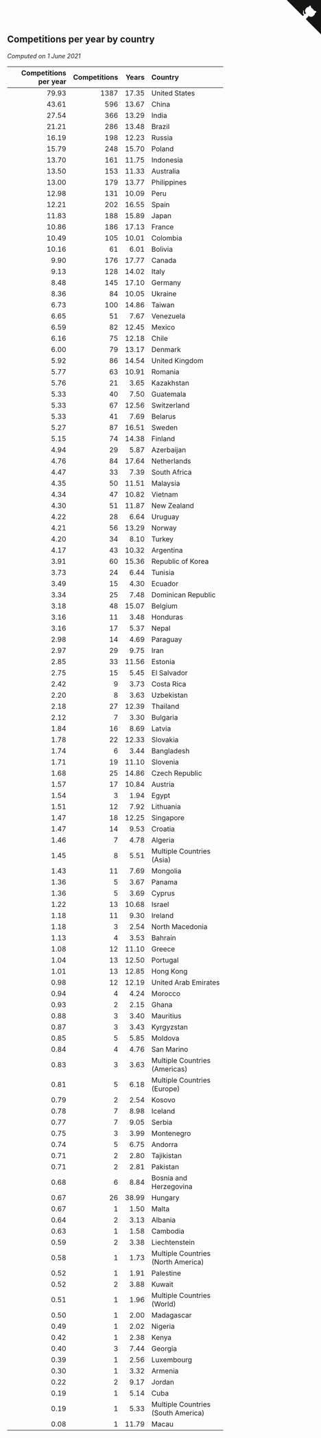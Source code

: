 ## Competitions per year by country

*Computed on  1 June 2021*

| Competitions per year | Competitions | Years | Country |
| ---: | ---: | ---: | :--- |
| 79.93 | 1387 | 17.35 | United States |
| 43.61 | 596 | 13.67 | China |
| 27.54 | 366 | 13.29 | India |
| 21.21 | 286 | 13.48 | Brazil |
| 16.19 | 198 | 12.23 | Russia |
| 15.79 | 248 | 15.70 | Poland |
| 13.70 | 161 | 11.75 | Indonesia |
| 13.50 | 153 | 11.33 | Australia |
| 13.00 | 179 | 13.77 | Philippines |
| 12.98 | 131 | 10.09 | Peru |
| 12.21 | 202 | 16.55 | Spain |
| 11.83 | 188 | 15.89 | Japan |
| 10.86 | 186 | 17.13 | France |
| 10.49 | 105 | 10.01 | Colombia |
| 10.16 | 61 | 6.01 | Bolivia |
| 9.90 | 176 | 17.77 | Canada |
| 9.13 | 128 | 14.02 | Italy |
| 8.48 | 145 | 17.10 | Germany |
| 8.36 | 84 | 10.05 | Ukraine |
| 6.73 | 100 | 14.86 | Taiwan |
| 6.65 | 51 | 7.67 | Venezuela |
| 6.59 | 82 | 12.45 | Mexico |
| 6.16 | 75 | 12.18 | Chile |
| 6.00 | 79 | 13.17 | Denmark |
| 5.92 | 86 | 14.54 | United Kingdom |
| 5.77 | 63 | 10.91 | Romania |
| 5.76 | 21 | 3.65 | Kazakhstan |
| 5.33 | 40 | 7.50 | Guatemala |
| 5.33 | 67 | 12.56 | Switzerland |
| 5.33 | 41 | 7.69 | Belarus |
| 5.27 | 87 | 16.51 | Sweden |
| 5.15 | 74 | 14.38 | Finland |
| 4.94 | 29 | 5.87 | Azerbaijan |
| 4.76 | 84 | 17.64 | Netherlands |
| 4.47 | 33 | 7.39 | South Africa |
| 4.35 | 50 | 11.51 | Malaysia |
| 4.34 | 47 | 10.82 | Vietnam |
| 4.30 | 51 | 11.87 | New Zealand |
| 4.22 | 28 | 6.64 | Uruguay |
| 4.21 | 56 | 13.29 | Norway |
| 4.20 | 34 | 8.10 | Turkey |
| 4.17 | 43 | 10.32 | Argentina |
| 3.91 | 60 | 15.36 | Republic of Korea |
| 3.73 | 24 | 6.44 | Tunisia |
| 3.49 | 15 | 4.30 | Ecuador |
| 3.34 | 25 | 7.48 | Dominican Republic |
| 3.18 | 48 | 15.07 | Belgium |
| 3.16 | 11 | 3.48 | Honduras |
| 3.16 | 17 | 5.37 | Nepal |
| 2.98 | 14 | 4.69 | Paraguay |
| 2.97 | 29 | 9.75 | Iran |
| 2.85 | 33 | 11.56 | Estonia |
| 2.75 | 15 | 5.45 | El Salvador |
| 2.42 | 9 | 3.73 | Costa Rica |
| 2.20 | 8 | 3.63 | Uzbekistan |
| 2.18 | 27 | 12.39 | Thailand |
| 2.12 | 7 | 3.30 | Bulgaria |
| 1.84 | 16 | 8.69 | Latvia |
| 1.78 | 22 | 12.33 | Slovakia |
| 1.74 | 6 | 3.44 | Bangladesh |
| 1.71 | 19 | 11.10 | Slovenia |
| 1.68 | 25 | 14.86 | Czech Republic |
| 1.57 | 17 | 10.84 | Austria |
| 1.54 | 3 | 1.94 | Egypt |
| 1.51 | 12 | 7.92 | Lithuania |
| 1.47 | 18 | 12.25 | Singapore |
| 1.47 | 14 | 9.53 | Croatia |
| 1.46 | 7 | 4.78 | Algeria |
| 1.45 | 8 | 5.51 | Multiple Countries (Asia) |
| 1.43 | 11 | 7.69 | Mongolia |
| 1.36 | 5 | 3.67 | Panama |
| 1.36 | 5 | 3.69 | Cyprus |
| 1.22 | 13 | 10.68 | Israel |
| 1.18 | 11 | 9.30 | Ireland |
| 1.18 | 3 | 2.54 | North Macedonia |
| 1.13 | 4 | 3.53 | Bahrain |
| 1.08 | 12 | 11.10 | Greece |
| 1.04 | 13 | 12.50 | Portugal |
| 1.01 | 13 | 12.85 | Hong Kong |
| 0.98 | 12 | 12.19 | United Arab Emirates |
| 0.94 | 4 | 4.24 | Morocco |
| 0.93 | 2 | 2.15 | Ghana |
| 0.88 | 3 | 3.40 | Mauritius |
| 0.87 | 3 | 3.43 | Kyrgyzstan |
| 0.85 | 5 | 5.85 | Moldova |
| 0.84 | 4 | 4.76 | San Marino |
| 0.83 | 3 | 3.63 | Multiple Countries (Americas) |
| 0.81 | 5 | 6.18 | Multiple Countries (Europe) |
| 0.79 | 2 | 2.54 | Kosovo |
| 0.78 | 7 | 8.98 | Iceland |
| 0.77 | 7 | 9.05 | Serbia |
| 0.75 | 3 | 3.99 | Montenegro |
| 0.74 | 5 | 6.75 | Andorra |
| 0.71 | 2 | 2.80 | Tajikistan |
| 0.71 | 2 | 2.81 | Pakistan |
| 0.68 | 6 | 8.84 | Bosnia and Herzegovina |
| 0.67 | 26 | 38.99 | Hungary |
| 0.67 | 1 | 1.50 | Malta |
| 0.64 | 2 | 3.13 | Albania |
| 0.63 | 1 | 1.58 | Cambodia |
| 0.59 | 2 | 3.38 | Liechtenstein |
| 0.58 | 1 | 1.73 | Multiple Countries (North America) |
| 0.52 | 1 | 1.91 | Palestine |
| 0.52 | 2 | 3.88 | Kuwait |
| 0.51 | 1 | 1.96 | Multiple Countries (World) |
| 0.50 | 1 | 2.00 | Madagascar |
| 0.49 | 1 | 2.02 | Nigeria |
| 0.42 | 1 | 2.38 | Kenya |
| 0.40 | 3 | 7.44 | Georgia |
| 0.39 | 1 | 2.56 | Luxembourg |
| 0.30 | 1 | 3.32 | Armenia |
| 0.22 | 2 | 9.17 | Jordan |
| 0.19 | 1 | 5.14 | Cuba |
| 0.19 | 1 | 5.33 | Multiple Countries (South America) |
| 0.08 | 1 | 11.79 | Macau |


<a href="https://github.com/jonatanklosko/wca_statistics" class="github-corner" aria-label="View source on Github"><svg width="80" height="80" viewBox="0 0 250 250" style="fill:#151513; color:#fff; position: absolute; top: 0; border: 0; right: 0;" aria-hidden="true"><path d="M0,0 L115,115 L130,115 L142,142 L250,250 L250,0 Z"></path><path d="M128.3,109.0 C113.8,99.7 119.0,89.6 119.0,89.6 C122.0,82.7 120.5,78.6 120.5,78.6 C119.2,72.0 123.4,76.3 123.4,76.3 C127.3,80.9 125.5,87.3 125.5,87.3 C122.9,97.6 130.6,101.9 134.4,103.2" fill="currentColor" style="transform-origin: 130px 106px;" class="octo-arm"></path><path d="M115.0,115.0 C114.9,115.1 118.7,116.5 119.8,115.4 L133.7,101.6 C136.9,99.2 139.9,98.4 142.2,98.6 C133.8,88.0 127.5,74.4 143.8,58.0 C148.5,53.4 154.0,51.2 159.7,51.0 C160.3,49.4 163.2,43.6 171.4,40.1 C171.4,40.1 176.1,42.5 178.8,56.2 C183.1,58.6 187.2,61.8 190.9,65.4 C194.5,69.0 197.7,73.2 200.1,77.6 C213.8,80.2 216.3,84.9 216.3,84.9 C212.7,93.1 206.9,96.0 205.4,96.6 C205.1,102.4 203.0,107.8 198.3,112.5 C181.9,128.9 168.3,122.5 157.7,114.1 C157.9,116.9 156.7,120.9 152.7,124.9 L141.0,136.5 C139.8,137.7 141.6,141.9 141.8,141.8 Z" fill="currentColor" class="octo-body"></path></svg></a><style>.github-corner:hover .octo-arm{animation:octocat-wave 560ms ease-in-out}@keyframes octocat-wave{0%,100%{transform:rotate(0)}20%,60%{transform:rotate(-25deg)}40%,80%{transform:rotate(10deg)}}@media (max-width:500px){.github-corner:hover .octo-arm{animation:none}.github-corner .octo-arm{animation:octocat-wave 560ms ease-in-out}}</style>
